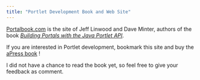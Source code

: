 ```yaml
---
title: "Portlet Development Book and Web Site"
---
```


[Portalbook.com](http://portalbook.com/) is the site of Jeff Linwood and Dave Minter, authors of the book *[Building Portals with the Java Portlet API](http://apress.com/book/bookDisplay.html?bID=362)*.

If you are interested in Portlet development, bookmark this site and buy the [aPress book](http://apress.com/book/bookDisplay.html?bID=362) !

I did not have a chance to read the book yet, so feel free to give your feedback as comment.
